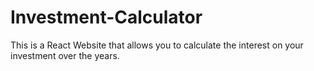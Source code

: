 # Investment-Calculator
This is a React Website that allows you to calculate the interest on your investment over the years.
